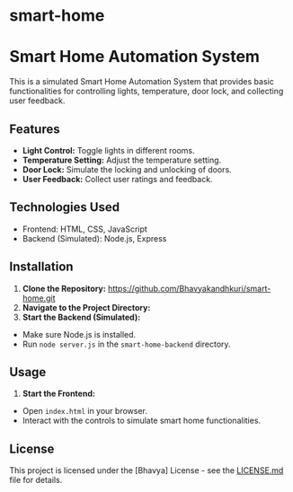 # smart-home
# Smart Home Automation System

This is a simulated Smart Home Automation System that provides basic functionalities for controlling lights, temperature, door lock, and collecting user feedback.

## Features

- **Light Control:** Toggle lights in different rooms.
- **Temperature Setting:** Adjust the temperature setting.
- **Door Lock:** Simulate the locking and unlocking of doors.
- **User Feedback:** Collect user ratings and feedback.

## Technologies Used

- Frontend: HTML, CSS, JavaScript
- Backend (Simulated): Node.js, Express

## Installation

1. **Clone the Repository:** https://github.com/Bhavyakandhkuri/smart-home.git
2. **Navigate to the Project Directory:**
3. **Start the Backend (Simulated):**
- Make sure Node.js is installed.
- Run `node server.js` in the `smart-home-backend` directory.

## Usage

1. **Start the Frontend:**
- Open `index.html` in your browser.
- Interact with the controls to simulate smart home functionalities.


## License

This project is licensed under the [Bhavya] License - see the [LICENSE.md](LICENSE.md) file for details.
